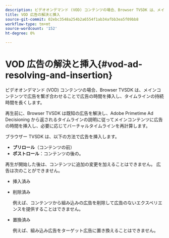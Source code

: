 ```yaml
---
description: ビデオオンデマンド (VOD) コンテンツの場合、Browser TVSDK は、メインコンテンツで広告を繋ぎ合わせることで広告の時間を挿入し、タイムラインの持続時間を長くします。
title: VOD 広告の解決と挿入
source-git-commit: 02ebc3548a254b2a6554f1ab34afbb3ea5f09bb8
workflow-type: tm+mt
source-wordcount: '152'
ht-degree: 0%

---
```


# VOD 広告の解決と挿入{#vod-ad-resolving-and-insertion}

ビデオオンデマンド (VOD) コンテンツの場合、Browser TVSDK は、メインコンテンツで広告を繋ぎ合わせることで広告の時間を挿入し、タイムラインの持続時間を長くします。

再生前に、Browser TVSDK は既知の広告を解決し、Adobe Primetime Ad Decisioning から返されるタイムラインの説明に従ってメインコンテンツに広告の時間を挿入し、必要に応じてバーチャルタイムラインを再計算します。

ブラウザー TVSDK は、以下の方法で広告を挿入します。

* **プリロール**（コンテンツの前）
* **ポストロール**：コンテンツの後の。

再生が開始した後は、コンテンツに追加の変更を加えることはできません。 広告は次のことができません。

* 挿入済み
* 削除済み

  例えば、コンテンツから組み込みの広告を削除して広告のないエクスペリエンスを提供することはできません。
* 置換済み

  例えば、組み込み広告をターゲット広告に置き換えることはできません。
